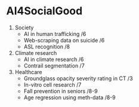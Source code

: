 # AI4SocialGood

1. Society
   - AI in human trafficking         /6
   - Web-scraping data on suicide    /6
   - ASL recognition                 /8
1. Climate research
   - AI in climate research          /6
   - Contrail segmentation           /7
1. Healthcare
   - Groundglass opacity severity rating in CT  /3
   - In-vitro cell research          /7
   - Fall prevention in seniors      /8-9
   - Age regression using meth-data  /8-9
  
